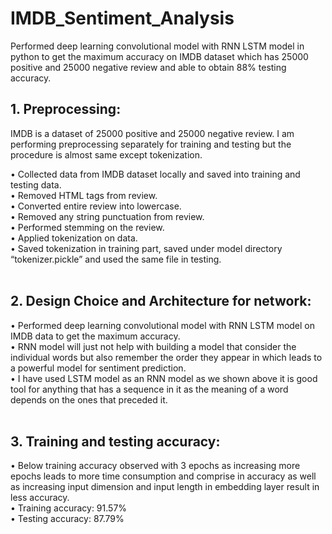 # IMDB_Sentiment_Analysis

Performed deep learning convolutional model with RNN LSTM model in python to get the maximum accuracy on IMDB dataset which has 25000 positive and 25000 negative review and able to obtain 88% testing accuracy.

## 1. Preprocessing:
IMDB is a dataset of 25000 positive and 25000 negative review. I am performing preprocessing separately for training and testing but the procedure is almost same except tokenization.

  • Collected data from IMDB dataset locally and saved into training and testing data. <br/>
  • Removed HTML tags from review. <br/>
  • Converted entire review into lowercase. <br/>
  • Removed any string punctuation from review. <br/>
  • Performed stemming on the review. <br/>
  • Applied tokenization on data. <br/>
  • Saved tokenization in training part, saved under model directory “tokenizer.pickle” and used the same file in testing. <br/><br/>
  
## 2. Design Choice and Architecture for network:

  • Performed deep learning convolutional model with RNN LSTM model on IMDB data to get the maximum accuracy. <br/>
  • RNN model will just not help with building a model that consider the individual words but also remember the order they appear in which leads to a powerful model for sentiment prediction. <br/>
  • I have used LSTM model as an RNN model as we shown above it is good tool for anything that has a sequence in it as the meaning of a word depends on the ones that preceded it.<br/><br/>
 
## 3. Training and testing accuracy:

  • Below training accuracy observed with 3 epochs as increasing more epochs leads to more time consumption and comprise in accuracy as well as increasing input dimension and input length in embedding layer result in less accuracy. <br/>
  • Training accuracy: 91.57% <br/>
  • Testing accuracy: 87.79%
